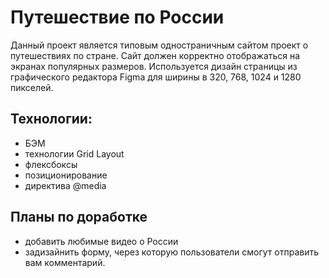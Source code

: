 # Путешествие по России

Данный проект является типовым одностраничным сайтом проект о путешествиях по стране. Сайт должен корректно отображаться на экранах популярных размеров.
Используется дизайн страницы из графического редактора Figma для ширины в 320, 768, 1024 и 1280 пикселей.

## Технологии:
* БЭМ
* технологии Grid Layout
* флексбоксы
* позиционирование
* директива @media

## Планы по доработке
* добавить любимые видео о России
* задизайнить форму, через которую пользователи смогут отправить вам комментарий.
